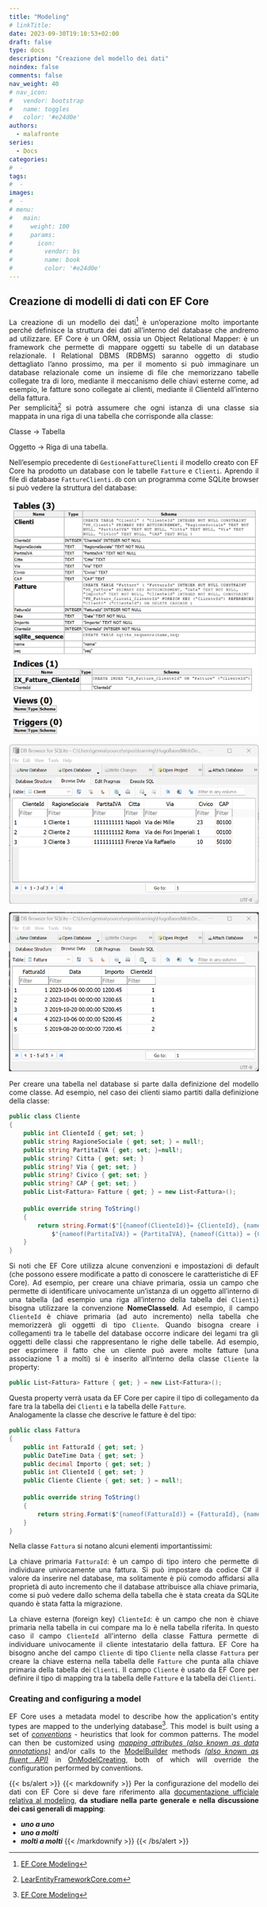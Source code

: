 ```yaml
---
title: "Modeling"
# linkTitle:
date: 2023-09-30T19:10:53+02:00
draft: false
type: docs
description: "Creazione del modello dei dati"
noindex: false
comments: false
nav_weight: 40
# nav_icon:
#   vendor: bootstrap
#   name: toggles
#   color: '#e24d0e'
authors:
  - malafronte
series:
  - Docs
categories:
#  - 
tags:
#  - 
images:
#  - 
# menu:
#   main:
#     weight: 100
#     params:
#       icon:
#         vendor: bs
#         name: book
#         color: '#e24d0e'
---
```

<style>p {text-align: justify}</style>

## Creazione di modelli di dati con EF Core

La creazione di un modello dei dati[^1] è un’operazione molto importante perché definisce la struttura dei dati all’interno del database che andremo ad utilizzare. EF Core è un ORM, ossia un Object Relational Mapper: è un framework che permette di mappare oggetti su tabelle di un database relazionale. I Relational DBMS (RDBMS) saranno oggetto di studio dettagliato l’anno prossimo, ma per il momento si può immaginare un database relazionale come un insieme di file che memorizzano tabelle collegate tra di loro, mediante il meccanismo delle chiavi esterne come, ad esempio, le fatture sono collegate ai clienti, mediante il ClienteId all’interno della fattura.  
Per semplicità[^2] si potrà assumere che ogni istanza di una classe sia mappata in una riga di una tabella che corrisponde alla classe:  

Classe &rarr; Tabella  

Oggetto &rarr; Riga di una tabella.  

Nell’esempio precedente di `GestioneFattureClienti` il modello creato con EF Core ha prodotto un database con le tabelle `Fatture` e `Clienti`. Aprendo il file di database `FattureClienti.db` con un programma come SQLite browser si può vedere la struttura del database:

![GestioneFattureClienti struttura DB](DB-Structure-GestioneFattureClienti.png#center)

![GestioneFattureClienti Clienti](GestioneFattureClienti-Clienti.png#center)

![GestioneFattureClienti Fatture](GestioneFattureClienti-Fatture.png#center)

Per creare una tabella nel database si parte dalla definizione del modello come classe. Ad esempio, nel caso dei clienti siamo partiti dalla definizione della classe:

```cs
public class Cliente
{
    public int ClienteId { get; set; }
    public string RagioneSociale { get; set; } = null!;
    public string PartitaIVA { get; set; }=null!;
    public string? Citta { get; set; }
    public string? Via { get; set; }
    public string? Civico { get; set; }
    public string? CAP { get; set; }
    public List<Fattura> Fatture { get; } = new List<Fattura>();

    public override string ToString()
    {
        return string.Format($"[{nameof(ClienteId)}= {ClienteId}, {nameof(RagioneSociale)} = {RagioneSociale}, " +
            $"{nameof(PartitaIVA)} = {PartitaIVA}, {nameof(Citta)} = {Citta}, {nameof(Via)} = {Via}, {nameof(Civico)} = {Civico}, {nameof(CAP)} = {CAP}]");
    }
}
```

Si noti che EF Core utilizza alcune convenzioni e impostazioni di default (che possono essere modificate a patto di conoscere le caratteristiche di EF Core). Ad esempio, per creare una chiave primaria, ossia un campo che permette di identificare univocamente un’istanza di un oggetto all’interno di una tabella (ad esempio una riga all’interno della tabella dei `Clienti`) bisogna utilizzare la convenzione **NomeClasseId**. Ad esempio, il campo `ClienteId` è chiave primaria (ad auto incremento) nella tabella che memorizzerà gli oggetti di tipo `Cliente`.
Quando bisogna creare i collegamenti tra le tabelle del database occorre indicare dei legami tra gli oggetti delle classi che rappresentano le righe delle tabelle. Ad esempio, per esprimere il fatto che un cliente può avere molte fatture (una associazione 1 a molti) si è inserito all’interno della classe `Cliente` la property:  

```cs
public List<Fattura> Fatture { get; } = new List<Fattura>();
```

Questa property verrà usata da EF Core per capire il tipo di collegamento da fare tra la tabella dei `Clienti` e la tabella delle `Fatture`.  
Analogamente la classe che descrive le fatture è del tipo:

```cs
public class Fattura
{
    public int FatturaId { get; set; }
    public DateTime Data { get; set; }
    public decimal Importo { get; set; }
    public int ClienteId { get; set; }
    public Cliente Cliente { get; set; } = null!;

    public override string ToString()
    {
        return string.Format($"{nameof(FatturaId)} = {FatturaId}, {nameof(Data)} = {Data.ToShortDateString()}, {nameof(Importo)} = {Importo}, {nameof(ClienteId)} = {ClienteId}");
    }
}
```

Nella classe `Fattura` si notano alcuni elementi importantissimi:  

La chiave primaria `FatturaId`: è un campo di tipo intero che permette di individuare univocamente una fattura. Si può impostare da codice C# il valore da inserire nel database, ma solitamente è più comodo affidarsi alla proprietà di auto incremento che il database attribuisce alla chiave primaria, come si può vedere dallo schema della tabella che è stata creata da SQLite quando è stata fatta la migrazione.  

La chiave esterna (foreign key) `ClienteId`: è un campo che non è chiave primaria nella tabella in cui compare ma lo è nella tabella riferita. In questo caso il campo `ClienteId` all'interno della classe Fattura permette di individuare univocamente il cliente intestatario della fattura. EF Core ha bisogno anche del campo `Cliente` di tipo `Cliente` nella classe `Fattura` per creare la chiave esterna nella tabella delle `Fatture` che punta alla chiave primaria della tabella dei `Clienti`. Il campo `Cliente` è usato da EF Core per definire il tipo di mapping tra la tabella delle `Fatture` e la tabella dei `Clienti`.

### Creating and configuring a model

EF Core uses a metadata model to describe how the application's entity types are mapped to the underlying database[^1]. This model is built using a set of *[conventions](https://learn.microsoft.com/en-us/ef/core/modeling/#built-in-conventions)* - heuristics that look for common patterns. The model can then be customized using *[mapping attributes (also known as data annotations)](https://learn.microsoft.com/en-us/ef/core/modeling/#use-data-annotations-to-configure-a-model)* and/or calls to the [ModelBuilder](https://learn.microsoft.com/en-us/dotnet/api/microsoft.entityframeworkcore.modelbuilder) methods *[(also known as fluent API)](https://learn.microsoft.com/en-us/ef/core/modeling/#use-fluent-api-to-configure-a-model)* in [OnModelCreating](https://learn.microsoft.com/en-us/dotnet/api/microsoft.entityframeworkcore.dbcontext.onmodelcreating), both of which will override the configuration performed by conventions.

{{< bs/alert >}}
{{< markdownify >}}
Per la configurazione del modello dei dati con EF Core si deve fare riferimento alla [documentazione ufficiale relativa al modeling](https://learn.microsoft.com/en-us/ef/core/modeling/), **da studiare nella parte generale e nella discussione dei casi generali di mapping**:  

* ***uno a uno***
* ***uno  a molti***
* ***molti a molti***
{{< /markdownify >}}
{{< /bs/alert >}}

[^1]:[EF Core Modeling](https://docs.microsoft.com/en-us/ef/core/modeling)
[^2]:[LearEntityFrameworkCore.com](https://www.learnentityframeworkcore.com)
